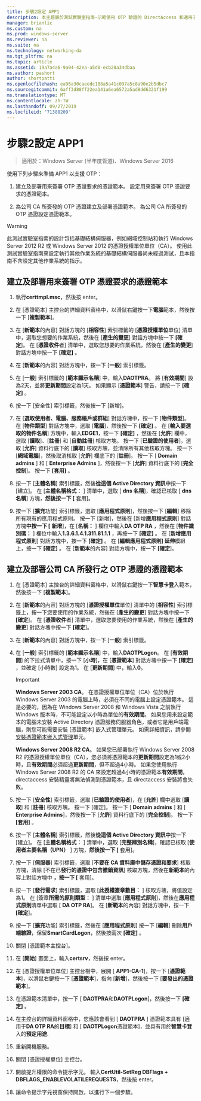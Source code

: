 ```yaml
---
title: 步驟2設定 APP1
description: 本主題屬於測試實驗室指南-示範使用 OTP 驗證的 DirectAccess 和適用于 Windows Server 2016 的 RSA SecurID
manager: brianlic
ms.custom: na
ms.prod: windows-server
ms.reviewer: na
ms.suite: na
ms.technology: networking-da
ms.tgt_pltfrm: na
ms.topic: article
ms.assetid: 19a7a4a6-9a04-42ea-a5d0-ecb28a34dbaa
ms.author: pashort
author: shortpatti
ms.openlocfilehash: ea96a30caeedc188a5a41c097a5c8a90e2b5dbc7
ms.sourcegitcommit: 6aff3d88ff22ea141a6ea6572a5ad8dd6321f199
ms.translationtype: MT
ms.contentlocale: zh-TW
ms.lasthandoff: 09/27/2019
ms.locfileid: "71388209"
---
```

# <a name="step-2-configure-app1"></a>步驟2設定 APP1

>適用於：Windows Server (半年度管道)、Windows Server 2016

使用下列步驟來準備 APP1 以支援 OTP：  
  
1. 建立及部署用來簽署 OTP 憑證要求的憑證範本。 設定用來簽署 OTP 憑證要求的憑證範本。  
  
2. 為公司 CA 所簽發的 OTP 憑證建立及部署憑證範本。 為公司 CA 所簽發的 OTP 憑證設定憑證範本。  
  
> [!WARNING]  
> 此測試實驗室指南的設計包括基礎結構伺服器，例如網域控制站和執行 Windows Server 2012 R2 或 Windows Server 2012 的憑證授權單位單位（CA）。 使用此測試實驗室指南來設定執行其他作業系統的基礎結構伺服器尚未經過測試，且本指南不含設定其他作業系統的指示。  
  
## <a name="DAOTPRA"></a>建立及部署用來簽署 OTP 憑證要求的憑證範本  
  
1.  執行**certtmpl.msc**，然後按 enter。  
  
2.  在 [憑證範本] 主控台的詳細資料窗格中，以滑鼠右鍵按一下**電腦**範本，然後按一下 [**複製範本**]。  
  
3.  在 [**新範本**的內容] 對話方塊的 [**相容性**] 索引標籤的 [**憑證授權單位**單位] 清單中，選取您想要的作業系統，然後在 [**產生的變更**] 對話方塊中按一下 **[確定**]。 在 [**憑證收件**者] 清單中，選取您想要的作業系統，然後在 [**產生的變更**] 對話方塊中按一下 **[確定]** 。  
  
4.  在 [**新範本**的內容] 對話方塊中，按一下 [**一般**] 索引標籤。  
  
5.  在 [**一般**] 索引標籤的 [**範本顯示名稱**] 中，輸入**DAOTPRA**。 將 [**有效期間**] 設為2天，並將**更新期間**設定為1天。 如果顯示 [**憑證範本**] 警告，請按一下 **[確定]** 。  
  
6.  按一下 [安全性] 索引標籤，然後按一下 [新增]。  
  
7.  在 [**選取使用者、電腦、服務帳戶或群組**] 對話方塊中，按一下 [**物件類型**]。 在 [**物件類型**] 對話方塊中，選取 [**電腦**]，然後按一下 **[確定]** 。 在 [**輸入要選取的物件名稱**] 方塊中，輸入**EDGE1**，按一下 **[確定]** ，然後在 [**允許**] 欄中，選取 [**讀取**]、[**註冊**] 和 [**自動註冊**] 核取方塊。 按一下 [**已驗證的使用者**]，選取 [**允許**] 資料行底下的 [**讀取**] 核取方塊，並清除所有其他核取方塊。 按一下 [**網域電腦**]，然後取消核取 [**允許**] 欄底下的 [**註冊**]。 按一下 [ **Domain admins** ] 和 [ **Enterprise Admins** ]，然後按一下 [**允許**] 資料行底下的 [**完全控制**]。 按一下 **[套用]** 。  
  
8.  按一下 [**主體名稱**] 索引標籤，然後**從這個 Active Directory 資訊中**按一下 [建立]。 在 [**主體名稱格式：** ] 清單中，選取 [ **dns 名稱**]，確認已核取 [ **dns 名稱**] 方塊，**然後按一下 [** 套用]。  
  
9. 按一下 [**擴充**功能] 索引標籤，選取 [**應用程式原則**]，然後按一下 [**編輯**] 移除所有現有的應用程式原則。 按一下 [新增]，然後在 [新增**應用程式原則**] 對話方塊**中按一下 [** **新增**]，在 [**名稱：** ] 欄位中輸入**DA OTP RA** ，然後在 [**物件識別碼：** ] 欄位中輸入**1.3.6.1.4.1.311.81.1.1** ，再按一下 **[確定]** 。 在 [**新增應用程式原則**] 對話方塊中，按一下 **[確定]** 。 在 [**編輯應用程式原則] 延伸**模組上，按一下 **[確定]** 。 在 [**新範本**的內容] 對話方塊中，按一下 **[確定**]。  
  
## <a name="DAOTPLogon"></a>建立及部署公司 CA 所發行之 OTP 憑證的憑證範本  
  
1.  在 [憑證範本] 主控台的詳細資料窗格中，以滑鼠右鍵按一下**智慧卡登**入範本，然後按一下 [**複製範本**]。  
  
2.  在 [**新範本**的內容] 對話方塊的 [**憑證授權單位**單位] 清單中的 [**相容性**] 索引標籤上，按一下您要使用的作業系統，然後在 [**產生的變更**] 對話方塊中按一下 **[確定**]。 在 [**憑證收件**者] 清單中，選取您要使用的作業系統，然後在 [**產生的變更**] 對話方塊中按一下 **[確定**]。  
  
3.  在 [**新範本**的內容] 對話方塊中，按一下 [**一般**] 索引標籤。  
  
4.  在 [**一般**] 索引標籤的 [**範本顯示名稱**] 中，輸入**DAOTPLogon**。 在 [**有效期間**] 的下拉式清單中，按一下 [**小時**]，在 [**憑證範本**] 對話方塊中按一下 **[確定]** ，並確定 [小時數] 設定為1。 在 [**更新期間**] 中，輸入**0**。  
  
    > [!IMPORTANT]  
    > **Windows Server 2003 CA**。 在憑證授權單位單位（CA）位於執行 Windows Server 2003 的電腦上時，必須在不同的電腦上設定憑證範本。 這是必要的，因為在 Windows Server 2008 和 Windows Vista 之前執行 Windows 版本時，不可能設定以小時為單位的**有效期間**。 如果您用來設定範本的電腦未安裝 Active Directory 憑證服務伺服器角色，或者它是用戶端電腦，則您可能需要安裝 [憑證範本] 嵌入式管理單元。 如需詳細資訊，請參閱[安裝憑證範本嵌入式管理](https://technet.microsoft.com/library/cc732445.aspx)單元。  
    >   
    > **Windows Server 2008 R2 CA**。 如果您已部署執行 Windows Server 2008 R2 的憑證授權單位單位（CA），您必須將憑證範本的**更新期間**設定為1或2小時，且**有效期間**必須超過**更新期間**，但不超過4小時。 如果您使用執行 Windows Server 2008 R2 的 CA 來設定超過4小時的憑證範本**有效期間**，directaccess 安裝精靈將無法偵測到憑證範本，且 directaccess 安裝將會失敗。  
  
5.  按一下 [**安全性**] 索引標籤，選取 [**已驗證的使用者**]，在 [**允許**] 欄中選取 [**讀取**] 和 [**註冊**] 核取方塊。 按一下 [確定]。 按一下 [ **Domain admins** ] 和 [ **Enterprise Admins**]，然後按一下 [**允許**] 資料行底下的 [**完全控制**]。 按一下 **[套用]** 。  
  
6.  按一下 [**主體名稱**] 索引標籤，然後**從這個 Active Directory 資訊中**按一下 [建立]。 在 [**主體名稱格式：** ] 清單中，選取 [**完整辨別名稱**]，確認已核取 [**使用者主要名稱（UPN）** ] 方塊，**然後按一下 [** 套用]。  
  
7.  按一下 [**伺服器**] 索引標籤，選取 [**不要在 CA 資料庫中儲存憑證和要求**] 核取方塊，清除 [不在已**發行的憑證中包含撤銷資訊**] 核取方塊，然後在**新範本**的內容上對話方塊中 **，按一下 [** 套用]。  
  
8.  按一下 [**發行需求**] 索引標籤，選取 [**此授權簽章數目：** ] 核取方塊，將值設定為1。 在 [簽章**所需的原則類型：** ] 清單中選取 [**應用程式原則**]，然後在**應用程式原則**清單中選取 [ **DA OTP RA**]。 在 [**新範本**的內容] 對話方塊中，按一下 **[確定**]。  
  
9. 按一下 [**擴充**功能] 索引標籤，然後在 [**應用程式原則**] 按一下 [**編輯**] 刪除**用戶端驗證**，保留**SmartCardLogon**，然後按兩次 **[確定]** 。  
  
10. 關閉 [憑證範本主控台]。  
  
11. 在 [**開始**] 畫面上，輸入**certsrv**，然後按 enter。  
  
12. 在 [憑證授權單位單位] 主控台樹中，展開 [ **APP1-CA-1**]，按一下 [**憑證範本**]，以滑鼠右鍵按一下 [**憑證範本**]，指向 [**新增**]，然後按一下 [**要發出的憑證範本**]。  
  
13. 在憑證範本清單中，按一下 [ **DAOTPRA**和**DAOTPLogon**]，然後按一下 **[確定]** 。  
  
14. 在主控台的詳細資料窗格中，您應該會看到 [ **DAOTPRA** ] 憑證範本具有 [適用于**DA OTP RA**的**目標**] 和 [ **DAOTPLogon**憑證範本]，並具有用於**智慧卡登**入的**預定用途**.  
  
15. 重新開機服務。  
  
16. 關閉 [憑證授權單位] 主控台。  
  
17. 開啟提升權限的命令提示字元。 輸入**CertUtil-SetReg DBFlags + DBFLAGS_ENABLEVOLATILEREQUESTS**，然後按 enter。  
  
18. 讓命令提示字元視窗保持開啟，以進行下一個步驟。  
  


